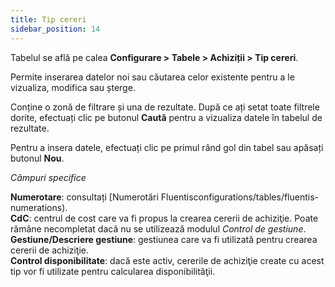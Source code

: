 ```yaml
---
title: Tip cereri
sidebar_position: 14
---
```


Tabelul se află pe calea **Configurare > Tabele > Achiziții > Tip cereri**.

Permite inserarea datelor noi sau căutarea celor existente pentru a le vizualiza, modifica sau șterge.

Conține o zonă de filtrare și una de rezultate. După ce ați setat toate filtrele dorite, efectuați clic pe butonul **Caută** pentru a vizualiza datele în tabelul de rezultate.

Pentru a insera datele, efectuați clic pe primul rând gol din tabel sau apăsați butonul **Nou**.

*Câmpuri specifice*

**Numerotare**: consultați [Numerotări Fluentisconfigurations/tables/fluentis-numerations).   
**CdC**: centrul de cost care va fi propus la crearea cererii de achiziţie. Poate rămâne necompletat dacă nu se utilizează modulul *Control de gestiune*.  
**Gestiune/Descriere gestiune**: gestiunea care va fi utilizată pentru crearea cererii de achiziţie.  
**Control disponibilitate**: dacă este activ, cererile de achiziţie create cu acest tip vor fi utilizate pentru calcularea disponibilităţii.  